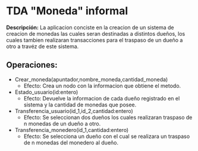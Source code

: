 # TDA "Moneda" informal

**Descripción:**
La aplicacion conciste en la creacion de un sistema de creacion de monedas las cuales seran destinadas
a distintos dueños, los cuales tambien realizaran transacciones para el traspaso de un dueño a otro a travéz
de este sistema.

**Operaciones:**
---------------
* Crear_moneda(apuntador,nombre_moneda,cantidad_moneda)	
	* Efecto: Crea un nodo con la informacion que obtiene el metodo.
* Estado_usuario(id:entero)
	* Efecto: Devuelve la informacion de cada dueño registrado en el sistema y la cantidad de monedas que posee.
* Transferencia_usuario(id_1,id_2,cantidad:entero)
	* Efecto: Se seleccionan dos dueños los cuales realizaran traspaso de n monedas de un dueño a otro.
* Transferencia_monedero(id_1,cantidad:entero)
	* Efecto: Se selecciona un dueño con el cual se realizara un traspaso de n monedas del monedero al dueño.

